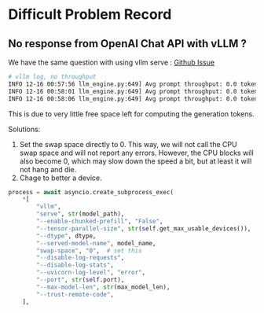 # Difficult Problem Record
## No response from OpenAI Chat API with vLLM ?

We have the same question with using vllm serve : [Github Issue](https://github.com/vllm-project/vllm/issues/1879)

```bash
# vllm log, no throughput
INFO 12-16 00:57:56 llm_engine.py:649] Avg prompt throughput: 0.0 tokens/s, Avg generation throughput: 316.4 tokens/s, Running: 1 reqs, Swapped: 0 reqs, Pending: 0 reqs, GPU KV cache usage: 84.9%, CPU KV cache usage: 0.0%
INFO 12-16 00:58:01 llm_engine.py:649] Avg prompt throughput: 0.0 tokens/s, Avg generation throughput: 311.9 tokens/s, Running: 1 reqs, Swapped: 0 reqs, Pending: 0 reqs, GPU KV cache usage: 91.5%, CPU KV cache usage: 0.0%
INFO 12-16 00:58:06 llm_engine.py:649] Avg prompt throughput: 0.0 tokens/s, Avg generation throughput: 311.1 tokens/s, Running: 1 reqs, Swapped: 0 reqs, Pending: 0 reqs, GPU KV cache usage: 97.3%, CPU KV cache usage: 0.0%
```
This is due to very little free space left for computing the generation tokens.

Solutions:

1. Set the swap space directly to 0. This way, we will not call the CPU swap space and will not report any errors. However, the CPU blocks will also become 0, which may slow down the speed a bit, but at least it will not hang and die.
2. Chage to better a device.
```python 
process = await asyncio.create_subprocess_exec(
    *[
        "vllm",
        "serve", str(model_path),
        "--enable-chunked-prefill", "False",
        "--tensor-parallel-size", str(self.get_max_usable_devices()),
        "--dtype", dtype,
        "--served-model-name", model_name,
        "swap-space", "0",  # set this 
        "--disable-log-requests",
        "--disable-log-stats",
        "--uvicorn-log-level", "error",
        "--port", str(self.port),
        "--max-model-len", str(max_model_len),
        "--trust-remote-code",
    ],
```